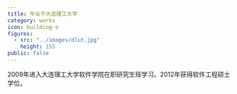 ```yaml
---
title: 毕业于大连理工大学
category: works
icon: building-o
figures:
  - src: "../images/dlut.jpg"
    height: 155
public: false
---
```


2009年进入大连理工大学软件学院在职研究生班学习。2012年获得软件工程硕士学位。